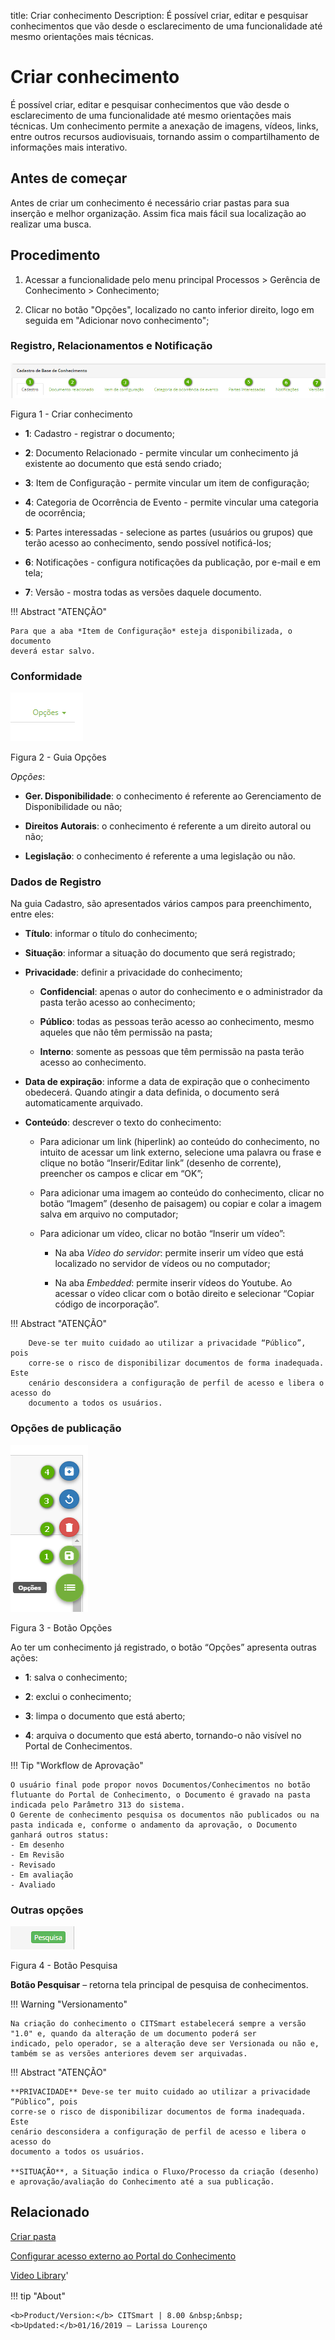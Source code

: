 title: Criar conhecimento
Description: É possível criar, editar e pesquisar conhecimentos que vão desde o esclarecimento de uma funcionalidade até mesmo orientações mais técnicas.
# Criar conhecimento
É possível criar, editar e pesquisar conhecimentos que vão desde o esclarecimento de uma funcionalidade até mesmo orientações mais técnicas.
Um conhecimento permite a anexação de imagens, vídeos, links, entre outros recursos audiovisuais, tornando assim o compartilhamento de informações mais interativo.

Antes de começar
--------------------

Antes de criar um conhecimento é necessário criar pastas para sua inserção e
melhor organização. Assim fica mais fácil sua localização ao realizar uma busca.

Procedimento
----------------

1.  Acessar a funcionalidade pelo menu principal Processos \> Gerência de
    Conhecimento \> Conhecimento;

2.  Clicar no botão "Opções", localizado no canto inferior direito, logo em
    seguida em "Adicionar novo conhecimento";
    
### Registro, Relacionamentos e Notificação

![aba](images/create-1.png)

Figura 1 - Criar conhecimento

-   **1**: Cadastro - registrar o documento;

-   **2**: Documento Relacionado - permite vincular um conhecimento já existente ao
    documento que está sendo criado;

-   **3**: Item de Configuração - permite vincular um item de configuração;

-   **4**: Categoria de Ocorrência de Evento - permite vincular uma categoria de
    ocorrência;

-   **5**: Partes interessadas - selecione as partes (usuários ou grupos) que terão
    acesso ao conhecimento, sendo possível notificá-los;

-   **6**: Notificações - configura notificações da publicação, por e-mail e em
    tela;
    
-   **7**: Versão - mostra todas as versões daquele documento.    

    
!!! Abstract "ATENÇÃO"

    Para que a aba *Item de Configuração* esteja disponibilizada, o documento
    deverá estar salvo.
  
### Conformidade

![aba](images/create-2.png)

Figura 2 - Guia Opções

*Opções*:

-   **Ger. Disponibilidade**: o conhecimento é referente ao Gerenciamento de
    Disponibilidade ou não;

-   **Direitos Autorais**: o conhecimento é referente a um direito autoral ou não;

-   **Legislação**: o conhecimento é referente a uma legislação ou não.

### Dados de Registro

Na guia Cadastro, são apresentados vários campos para preenchimento, entre eles:

-   **Título**: informar o título do conhecimento;

-   **Situação**: informar a situação do documento que será registrado;

-   **Privacidade**: definir a privacidade do conhecimento;

    -   **Confidencial**: apenas o autor do conhecimento e o administrador da pasta terão
    acesso ao conhecimento;

    -   **Público**: todas as pessoas terão acesso ao conhecimento, mesmo aqueles que
    não têm permissão na pasta;

    -   **Interno**: somente as pessoas que têm permissão na pasta terão acesso ao
    conhecimento.

-   **Data de expiração**: informe a data de expiração que o conhecimento obedecerá.
    Quando atingir a data definida, o documento será automaticamente arquivado.

-   **Conteúdo**: descrever o texto do conhecimento:

    -   Para adicionar um link (hiperlink) ao conteúdo do conhecimento, no
        intuito de acessar um link externo, selecione uma palavra ou frase e
        clique no botão “Inserir/Editar link” (desenho de corrente), preencher
        os campos e clicar em “OK”;

    -   Para adicionar uma imagem ao conteúdo do conhecimento, clicar no botão
        “Imagem” (desenho de paisagem) ou copiar e colar a imagem salva em
        arquivo no computador;

    -   Para adicionar um vídeo, clicar no botão “Inserir um vídeo”:

        -   Na aba *Vídeo do servidor*: permite inserir um vídeo que está
            localizado no servidor de vídeos ou no computador;

        -   Na aba *Embedded*: permite inserir vídeos do Youtube. Ao acessar o
            vídeo clicar com o botão direito e selecionar “Copiar código de
            incorporação”.

!!! Abstract "ATENÇÃO"  

        Deve-se ter muito cuidado ao utilizar a privacidade “Público”, pois
        corre-se o risco de disponibilizar documentos de forma inadequada. Este
        cenário desconsidera a configuração de perfil de acesso e libera o acesso do
        documento a todos os usuários.


### Opções de publicação

![aba](images/create-4.png)

Figura 3 - Botão Opções

   Ao ter um conhecimento já registrado, o botão “Opções” apresenta outras
  ações:

-   **1**: salva o conhecimento;

-   **2**: exclui o conhecimento;

-   **3**: limpa o documento que está aberto;

-   **4**: arquiva o documento que está aberto, tornando-o não visível no Portal de
    Conhecimentos.
    
    
!!! Tip "Workflow de Aprovação"  

    O usuário final pode propor novos Documentos/Conhecimentos no botão flutuante do Portal de Conhecimento, o Documento é gravado na pasta indicada pelo Parâmetro 313 do sistema.  
    O Gerente de conhecimento pesquisa os documentos não publicados ou na pasta indicada e, conforme o andamento da aprovação, o Documento ganhará outros status:  
    - Em desenho   
    - Em Revisão   
    - Revisado  
    - Em avaliação   
    - Avaliado



### Outras opções 
 
 
 ![aba](images/create-3.PNG)

Figura 4 - Botão Pesquisa
    
**Botão Pesquisar** – retorna tela principal de pesquisa de conhecimentos.  

!!! Warning "Versionamento"  

    Na criação do conhecimento o CITSmart estabelecerá sempre a versão "1.0" e, quando da alteração de um documento poderá ser
    indicado, pelo operador, se a alteração deve ser Versionada ou não e, também se as versões anteriores devem ser arquivadas.


!!! Abstract "ATENÇÃO"  

    **PRIVACIDADE** Deve-se ter muito cuidado ao utilizar a privacidade “Público”, pois
    corre-se o risco de disponibilizar documentos de forma inadequada. Este
    cenário desconsidera a configuração de perfil de acesso e libera o acesso do
    documento a todos os usuários.
        
    **SITUAÇÃO**, a Situação indica o Fluxo/Processo da criação (desenho) e aprovação/avaliação do Conhecimento até a sua publicação.  


Relacionado
--------------------

[Criar pasta](/pt-br/citsmart-platform-8/processes/knowledge/configuration/create-folder.html)

[Configurar acesso externo ao Portal do Conhecimento](/pt-br/citsmart-platform-8/processes/knowledge/configuration/configure-external-access-knowledge-portal.html)

<i class='fa fa-youtube-play  fa-2x' style='color:#97ce17;vertical-align: middle;'> </i> [Video Library](https://www.youtube.com/playlist?list=PLB5qK2uzf2RPwkqhQwYU_EpvvGd29tSTA)'

!!! tip "About"

    <b>Product/Version:</b> CITSmart | 8.00 &nbsp;&nbsp;
    <b>Updated:</b>01/16/2019 – Larissa Lourenço
    
